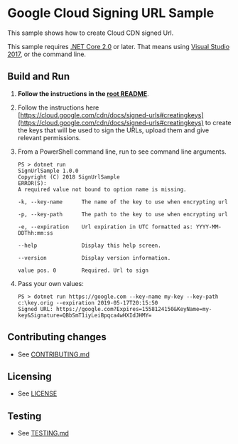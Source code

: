 # Google Cloud Signing URL Sample

This sample shows how to create Cloud CDN signed Url.

This sample requires [.NET Core 2.0](
    https://www.microsoft.com/net/core) or later.  That means using
[Visual Studio 2017](
    https://www.visualstudio.com/), or the command line.

## Build and Run

1.  **Follow the instructions in the [root README](../../README.md)**.

2.  Follow the instructions here
    [https://cloud.google.com/cdn/docs/signed-urls#creatingkeys](https://cloud.google.com/cdn/docs/signed-urls#creatingkeys)
    to create the keys that will be used to sign the URLs, upload them and give relevant permissions.

3.  From a PowerShell command line, run to see command line arguments.
    ```
    PS > dotnet run
    SignUrlSample 1.0.0
    Copyright (C) 2018 SignUrlSample
    ERROR(S):
    A required value not bound to option name is missing.
    
    -k, --key-name      The name of the key to use when encrypting url
    
    -p, --key-path      The path to the key to use when encrypting url

    -e, --expiration    Url expiration in UTC formatted as: YYYY-MM-DDThh:mm:ss

    --help              Display this help screen.

    --version           Display version information.

    value pos. 0        Required. Url to sign
    ```
    
4.  Pass your own values:
    ```
    PS > dotnet run https://google.com --key-name my-key --key-path c:\key.orig --expiration 2019-05-17T20:15:50
    Signed URL: https://google.com?Expires=1558124150&KeyName=my-key&Signature=QBbSmT1iyLeiBpqca4wHXIdJHMY=
    ```

## Contributing changes

* See [CONTRIBUTING.md](../../CONTRIBUTING.md)

## Licensing

* See [LICENSE](../../LICENSE)

## Testing

* See [TESTING.md](../../TESTING.md)
